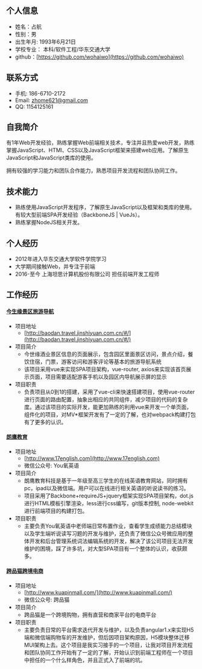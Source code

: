 ## 个人信息
* 姓名：占航
* 性别：男
* 出生年月: 1993年6月21日
* 学校专业： 本科/软件工程/华东交通大学
* github：[https://github.com/wohaiwo](https://github.com/wohaiwo)

## 联系方式
* 手机: 186-6710-2172
* Email: zhome621@gmail.com	
* QQ: 1154125161

## 自我简介
有1年Web开发经验，熟练掌握Web前端相关技术，专注并且热爱web开发，熟练掌握JavaScript、HTMl、CSS以及JavaScript框架来搭建web应用。了解原生JavaScript和JavaScript类库的使用。

拥有较强的学习能力和团队合作能力，熟悉项目开发流程和团队协同工作。

## 技术能力
* 熟练使用JavaScript开发程序，了解原生JavaScript以及框架和类库的使用。有较大型前端SPA开发经验（BackboneJS | VueJs）。
* 熟练掌握NodeJS相关开发。

## 个人经历
* 2012年进入华东交通大学软件学院学习
* 大学期间接触Web，并专注于前端
* 2016-至今 上海坦思计算机股份有限公司 担任前端开发工程师

## 工作经历
#### [今生缘景区旅游导航](http://baodan.travel.jinshiyuan.com.cn/#/)
* 项目地址
	* [http://baodan.travel.jinshiyuan.com.cn/#/](http://baodan.travel.jinshiyuan.com.cn/#/)
* 项目简介
	* 今世缘酒业景区信息的页面展示，包含园区里面景区访问，景点介绍，餐饮住宿，门票，游客访问和游客评论等基本的旅游导航系统
	* 该项目采用vue来实现SPA项目架构，vue-router, axios来实现该首页展示页面，项目需要适配游客手机以及园区内导航展示屏的显示
* 项目职责
	* 负责项目从0到1的搭建，采用了vue-cli来快速搭建项目，使用vue-router进行页面的路由配置，抽象出相应的共同组件，减少项目的代码的复杂度。通过该项目的实际开发，能更加熟练的利用vue来开发一个单页面，组件化的项目，对MV*框架开发有了一定的了解，也对webpack构建打包有了更多的认识。

#### [朗鹰教育](http://www.17english.com)
* 项目地址
	* [http://www.17english.com](http://www.17english.com)     
	* 微信公众号: You氧英语
* 项目简介
	* 朗鹰教育科技是基于一年级至高三学生的在线英语教育网站，同时拥有pc，ipad以及微信端。用户可以在线进行相关英语的听说读书的练习。
	* 项目采用了Backbone+requireJS+jquery框架实现SPA项目架构，dot.js进行HTML模板引擎渲染，less进行css编写，git版本控制,  node-webkit进行前端项目的构建打包。
* 项目职责
	* 主要负责You氧英语中老师端日常布置作业，查看学生成绩能力总结模块以及学生端听说读写习题的开发与维护，还负责了微信公众号微应用的整体开发和后台管理系统词法编辑系统的开发，解决了该公司项目无法开发维护的困境，踩了许多坑，对大型SPA项目有一个整体的认识，收获颇多。

#### [跨品猫跨境电商](http://www.kuapinmall.com/)
* 项目地址
	* [http://www.kuapinmall.com/](http://www.kuapinmall.com/)
	* 微信公众号: 跨品猫
* 项目简介
	* 跨品猫是一个跨境购物，拥有直营和商家平台的电商平台
* 项目职责
	* 主要负责日常的平台需求迭代开发与维护，以及负责angular1.x来实现H5端和微信端购物车的开发维护，但后因项目架构原因，H5模块整体迁移MUI架构上去。这个项目是我实习接手的一个项目，让我对项目开发流程和团队协同工作开始有了一定的了解，开始认识到前端工程师在一个项目中担任的一个什么样角色，并且正式入了前端的坑。